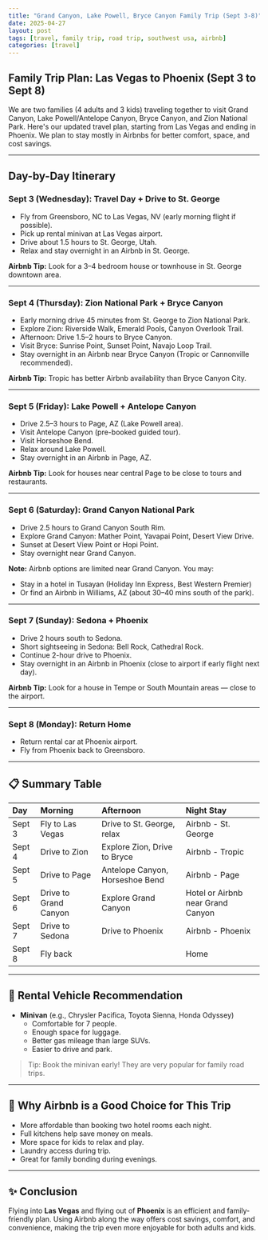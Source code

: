 ```yaml
---
title: "Grand Canyon, Lake Powell, Bryce Canyon Family Trip (Sept 3-8)"
date: 2025-04-27
layout: post
tags: [travel, family trip, road trip, southwest usa, airbnb]
categories: [travel]
---
```


## Family Trip Plan: Las Vegas to Phoenix (Sept 3 to Sept 8)

We are two families (4 adults and 3 kids) traveling together to visit Grand Canyon, Lake Powell/Antelope Canyon, Bryce Canyon, and Zion National Park. Here's our updated travel plan, starting from Las Vegas and ending in Phoenix. We plan to stay mostly in Airbnbs for better comfort, space, and cost savings.

---

## Day-by-Day Itinerary

### Sept 3 (Wednesday): Travel Day + Drive to St. George
- Fly from Greensboro, NC to Las Vegas, NV (early morning flight if possible).
- Pick up rental minivan at Las Vegas airport.
- Drive about 1.5 hours to St. George, Utah.
- Relax and stay overnight in an Airbnb in St. George.

**Airbnb Tip:** Look for a 3–4 bedroom house or townhouse in St. George downtown area.

---

### Sept 4 (Thursday): Zion National Park + Bryce Canyon
- Early morning drive 45 minutes from St. George to Zion National Park.
- Explore Zion: Riverside Walk, Emerald Pools, Canyon Overlook Trail.
- Afternoon: Drive 1.5–2 hours to Bryce Canyon.
- Visit Bryce: Sunrise Point, Sunset Point, Navajo Loop Trail.
- Stay overnight in an Airbnb near Bryce Canyon (Tropic or Cannonville recommended).

**Airbnb Tip:** Tropic has better Airbnb availability than Bryce Canyon City.

---

### Sept 5 (Friday): Lake Powell + Antelope Canyon
- Drive 2.5–3 hours to Page, AZ (Lake Powell area).
- Visit Antelope Canyon (pre-booked guided tour).
- Visit Horseshoe Bend.
- Relax around Lake Powell.
- Stay overnight in an Airbnb in Page, AZ.

**Airbnb Tip:** Look for houses near central Page to be close to tours and restaurants.

---

### Sept 6 (Saturday): Grand Canyon National Park
- Drive 2.5 hours to Grand Canyon South Rim.
- Explore Grand Canyon: Mather Point, Yavapai Point, Desert View Drive.
- Sunset at Desert View Point or Hopi Point.
- Stay overnight near Grand Canyon.

**Note:** Airbnb options are limited near Grand Canyon. You may:
- Stay in a hotel in Tusayan (Holiday Inn Express, Best Western Premier)
- Or find an Airbnb in Williams, AZ (about 30–40 mins south of the park).

---

### Sept 7 (Sunday): Sedona + Phoenix
- Drive 2 hours south to Sedona.
- Short sightseeing in Sedona: Bell Rock, Cathedral Rock.
- Continue 2-hour drive to Phoenix.
- Stay overnight in an Airbnb in Phoenix (close to airport if early flight next day).

**Airbnb Tip:** Look for a house in Tempe or South Mountain areas — close to the airport.

---

### Sept 8 (Monday): Return Home
- Return rental car at Phoenix airport.
- Fly from Phoenix back to Greensboro.

---

## 📋 Summary Table

| Day | Morning | Afternoon | Night Stay |
|:---|:---|:---|:---|
| Sept 3 | Fly to Las Vegas | Drive to St. George, relax | Airbnb - St. George |
| Sept 4 | Drive to Zion | Explore Zion, Drive to Bryce | Airbnb - Tropic |
| Sept 5 | Drive to Page | Antelope Canyon, Horseshoe Bend | Airbnb - Page |
| Sept 6 | Drive to Grand Canyon | Explore Grand Canyon | Hotel or Airbnb near Grand Canyon |
| Sept 7 | Drive to Sedona | Drive to Phoenix | Airbnb - Phoenix |
| Sept 8 | Fly back |  | Home |

---

## 🚐 Rental Vehicle Recommendation

- **Minivan** (e.g., Chrysler Pacifica, Toyota Sienna, Honda Odyssey)
  - Comfortable for 7 people.
  - Enough space for luggage.
  - Better gas mileage than large SUVs.
  - Easier to drive and park.

> Tip: Book the minivan early! They are very popular for family road trips.

---

## 🏡 Why Airbnb is a Good Choice for This Trip
- More affordable than booking two hotel rooms each night.
- Full kitchens help save money on meals.
- More space for kids to relax and play.
- Laundry access during trip.
- Great for family bonding during evenings.

---

## ✨ Conclusion

Flying into **Las Vegas** and flying out of **Phoenix** is an efficient and family-friendly plan. Using Airbnb along the way offers cost savings, comfort, and convenience, making the trip even more enjoyable for both adults and kids.
